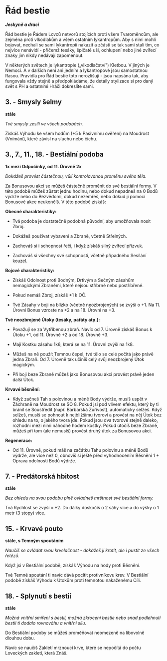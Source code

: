 
# Řád bestie

***Jeskyně a draci***

Řád bestie je Řádem Lovců netvorů stojících proti všem Tvaroměncům, ale zejména proti vlkodlakům a všem ostatním lykantropům. Aby s nimi mohli bojovat, nechali se sami lykantropií nakazit a zčásti se tak sami stali tím, co nejvíce nenávidí - přičemž tesáky, špičaté uši, ochlupení nebo jiné zvířecí znaky jim nikdy nedávají zapomenout.

<Card header="Povaha lykantropie">

V některých světech je lykantropie („vlkodlačství") Kletbou. V jiných je Nemocí. A v dalších není ani jedním a lykantropové jsou samostatnou Rasou. Pravidla pro Řád bestie toto nerozlišují - jsou napsána tak, aby fungovala vždy stejně a předpokládáme, že detaily stylizace si pro daný svět s PH a ostatními Hráči dokreslíte sami.

</Card>

## 3. - Smysly šelmy

**stále**

*Tvé smysly zesílí ve všech podobách.*

Získáš Výhodu ke všem hodům (+5 k Pasivnímu ověření) na Moudrost (Vnímání), které závisí na sluchu nebo čichu.

## 3., 7., 11., 18. - Bestiální podoba

**1x mezi Odpočinky, od 11. Úrovně 2x**

*Dokážeš provést částečnou, vůlí kontrolovanou proměnu svého těla.*

Za Bonusovou akci se můžeš částečně proměnit do své bestiální formy. V této podobě můžeš zůstat jednu hodinu, nebo dokud nepadneš na 0 Bodů výdrže nebo do Bezvědomí, dokud nezemřeš, nebo dokud ji pomocí Bonusové akce neukončíš. V této podobě získáš:

**Obecné charakteristiky:**

* Tvá podoba je dostatečně podobná původní, aby umožňovala nosit Zbroj.

* Dokážeš používat vybavení a Zbraně, včetně Střelných.

* Zachováš si i schopnost řeči, i když získáš silný zvířecí přízvuk.

* Zachováš si všechny své schopnosti, včetně případného Sesílání kouzel.

**Bojové charakteristiky:**

* Získáš Odolnost proti Bodným, Drtivým a Sečným zásahům nemagickými Zbraněmi, které nejsou stříbrné nebo postříbřené.

* Pokud nemáš Zbroj, získáš +1 k OČ.

* Tvé Zásahy v boji na blízko (včetně neozbrojených) se zvýší o +1. Na 11. Úrovni Bonus vzroste na +2 a na 18. Úrovni na +3.

**Tvé neozbrojené Útoky (tesáky, pařáty atp.):**

* Považují se za Vytříbenou zbraň. Navíc od 7\. Úrovně získáš Bonus k Útoku +1, od 11\. Úrovně +2 a od 18. Úrovně +3.

* Mají Kostku zásahu 1k6, která se na 11. Úrovni zvýší na 1k8.

* Můžeš na ně použít Temnou čepel, tvé tělo se celé počítá jako právě jedna Zbraň. Od 7. Úrovně tak učiníš celý svůj neozbrojený Útok magickým.

* Při boji beze Zbraně můžeš jako Bonusovou akci provést právě jeden další Útok.

**Krvavé běsnění:**

* Když začneš Tah s polovinou a méně Body výdrže, musíš uspět v Záchraně na Moudrost se SO 8. Pokud jsi pod vlivem efektu, který by ti bránil se Soustředit (např. Barbarská Zuřivost), automaticky selžeš. Když selžeš, musíš se pohnout k nejbližšímu tvorovi a provést na něj Útok bez ohledu na to, o jakého tvora jde. Pokud jsou dva tvorové stejně daleko, rozhodni mezi nimi náhodně hodem kostky. Pokud útočíš beze Zbraně, můžeš při tom (ale nemusíš) provést druhý útok za Bonusovou akci.

**Regenerace:**

* Od 11. Úrovně, pokud máš na začátku Tahu polovinu a méně Bodů výdrže, ale více než 0, obnovíš si ještě před vyhodnocením Běsnění 1 + Oprava odolnosti Bodů výdrže.

## 7. - Predátorská hbitost

**stále**

*Bez ohledu na svou podobu plně ovládneš mrštnost své bestiální formy.*

Tvá Rychlost se zvýší o +2. Do dálky doskočíš o 2 sáhy více a do výšky o 1 metr (3 stopy) více.

## 15. - Krvavé pouto

**stále, s Temným spoutáním**

*Naučíš se ovládat svou krvelačnost - dokážeš ji krotit, ale i pustit ze všech řetězů.*

Když jsi v Bestiální podobě, získáš Výhodu na hody proti Běsnění.

Tvé Temné spoutání ti navíc dává pocítit protivníkovu krev. V Bestiální podobě získáš Výhodu k Útokům proti temnotou nakaženému Cíli.

## 18. - Splynutí s bestií

**stále**

*Možná vnitřní smíření s bestií, možná zkrocení bestie nebo snad podlehnutí bestii ti dodalo rovnováhu a vnitřní sílu.*

Do Bestiální podoby se můžeš proměňovat neomezeně na libovolně dlouhou dobu.

Navíc se naučíš Zakletí mrznoucí krve, které se nepočítá do počtu Loveckých zakletí, která Znáš.
